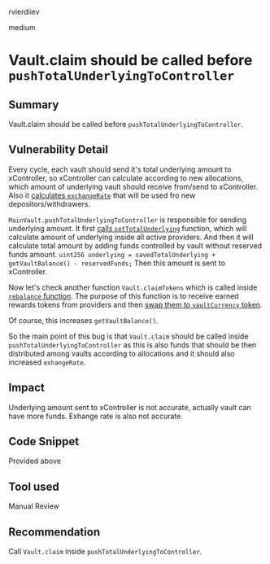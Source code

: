 rvierdiiev

medium

# Vault.claim should be called before `pushTotalUnderlyingToController`

## Summary
Vault.claim should be called before `pushTotalUnderlyingToController`.
## Vulnerability Detail
Every cycle, each vault should send it's total underlying amount to xController, so xController can calculate according to new allocations, which amount of underlying vault should receive from/send to xController. Also it [calculates `exchangeRate`](https://github.com/sherlock-audit/2023-01-derby/blob/main/derby-yield-optimiser/contracts/XChainController.sol#L307) that will be used fro new depositors/withdrawers.

`MainVault.pushTotalUnderlyingToController` is responsible for sending underlying amount.
It first [calls `setTotalUnderlying`](https://github.com/sherlock-audit/2023-01-derby/blob/main/derby-yield-optimiser/contracts/MainVault.sol#L252) function, which will calculate amount of underlying inside all active providers. And then it will calculate total amount by adding funds controlled by vault without reserved funds amount.
`uint256 underlying = savedTotalUnderlying + getVaultBalance() - reservedFunds;` Then this amount is sent to xController. 

Now let's check another function `Vault.claimTokens` which is called inside [`rebalance` function](https://github.com/sherlock-audit/2023-01-derby/blob/main/derby-yield-optimiser/contracts/Vault.sol#L141). The purpose of this function is to receive earned rewards tokens from providers and then [swap them to `vaultCurrency` token](https://github.com/sherlock-audit/2023-01-derby/blob/main/derby-yield-optimiser/contracts/Vault.sol#L408-L417).

Of course, this increases `getVaultBalance()`.

So the main point of this bug is that `Vault.claim` should be called inside `pushTotalUnderlyingToController` as this is also funds that should be then distributed among vaults according to allocations and it should also increased `exhangeRate`.
## Impact
Underlying amount sent to xController is not accurate, actually vault can have more funds. Exhange rate is also not accurate.
## Code Snippet
Provided above
## Tool used

Manual Review

## Recommendation
Call `Vault.claim` inside `pushTotalUnderlyingToController`.